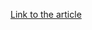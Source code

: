 [Link to the article](https://symantec-enterprise-blogs.security.com/blogs/threat-intelligence/microsoft-zeroday-exploit)
